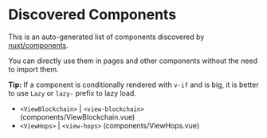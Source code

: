 # Discovered Components

This is an auto-generated list of components discovered by [nuxt/components](https://github.com/nuxt/components).

You can directly use them in pages and other components without the need to import them.

**Tip:** If a component is conditionally rendered with `v-if` and is big, it is better to use `Lazy` or `lazy-` prefix to lazy load.

- `<ViewBlockchain>` | `<view-blockchain>` (components/ViewBlockchain.vue)
- `<ViewHops>` | `<view-hops>` (components/ViewHops.vue)
